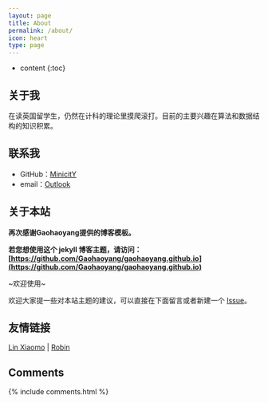 ```yaml
---
layout: page
title: About
permalink: /about/
icon: heart
type: page
---
```


* content
{:toc}

## 关于我

在读英国留学生，仍然在计科的理论里摸爬滚打。目前的主要兴趣在算法和数据结构的知识积累。


## 联系我

* GitHub：[MinicitY](https://github.com/MinicitY/)
* email：[Outlook](minicity1998@outlook.com)

## 关于本站

**再次感谢Gaohaoyang提供的博客模板。**

**若您想使用这个 jekyll 博客主题，请访问：[https://github.com/Gaohaoyang/gaohaoyang.github.io](https://github.com/Gaohaoyang/gaohaoyang.github.io)**

~欢迎使用~

欢迎大家提一些对本站主题的建议，可以直接在下面留言或者新建一个 [Issue](https://github.com/MinicitY/MinicitY.github.io/issues)。


## 友情链接

 [Lin Xiaomo](https://www.anotherhome.net) \| [Robin](http://robin-blog.com/)

## Comments

{% include comments.html %}
